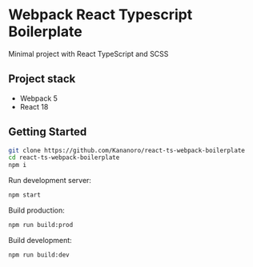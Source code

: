 # Webpack React Typescript Boilerplate

Minimal project with React TypeScript and SCSS

## Project stack

- Webpack 5
- React 18

## Getting Started

```bash
git clone https://github.com/Kananoro/react-ts-webpack-boilerplate
cd react-ts-webpack-boilerplate
npm i
```

Run development server:

```bash
npm start
```

Build production:

```bash
npm run build:prod
```

Build development:

```bash
npm run build:dev
```
